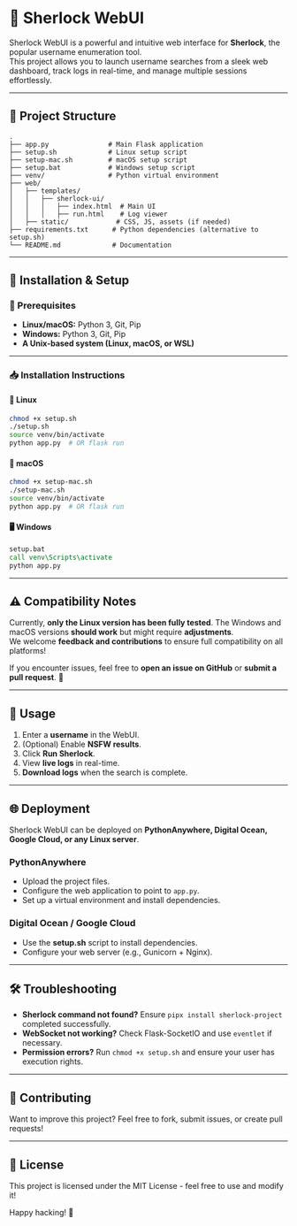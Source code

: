 # 🔎 Sherlock WebUI

Sherlock WebUI is a powerful and intuitive web interface for **Sherlock**, the popular username enumeration tool.  
This project allows you to launch username searches from a sleek web dashboard, track logs in real-time, and manage multiple sessions effortlessly.

---

## 📂 Project Structure

```
.
├── app.py               # Main Flask application
├── setup.sh             # Linux setup script
├── setup-mac.sh         # macOS setup script
├── setup.bat            # Windows setup script
├── venv/                # Python virtual environment
├── web/
│   ├── templates/
│   │   ├── sherlock-ui/
│   │   │   ├── index.html  # Main UI
│   │   │   ├── run.html    # Log viewer
│   ├── static/            # CSS, JS, assets (if needed)
├── requirements.txt      # Python dependencies (alternative to setup.sh)
└── README.md             # Documentation
```

---

## 🚀 Installation & Setup

### **🔧 Prerequisites**

- **Linux/macOS:** Python 3, Git, Pip
- **Windows:** Python 3, Git, Pip
- **A Unix-based system (Linux, macOS, or WSL)**

---

### **📥 Installation Instructions**

#### **🐧 Linux**

```bash
chmod +x setup.sh
./setup.sh
source venv/bin/activate
python app.py  # OR flask run
```

#### **🍏 macOS**

```bash
chmod +x setup-mac.sh
./setup-mac.sh
source venv/bin/activate
python app.py  # OR flask run
```

#### **🖥️ Windows**

```bat
setup.bat
call venv\Scripts\activate
python app.py
```

---

## **⚠️ Compatibility Notes**

Currently, **only the Linux version has been fully tested**. The Windows and macOS versions **should work** but might require **adjustments**.  
We welcome **feedback and contributions** to ensure full compatibility on all platforms!

If you encounter issues, feel free to **open an issue on GitHub** or **submit a pull request**. 🚀

---

## 🎯 Usage

1. Enter a **username** in the WebUI.
2. (Optional) Enable **NSFW results**.
3. Click **Run Sherlock**.
4. View **live logs** in real-time.
5. **Download logs** when the search is complete.

---

## 🌐 Deployment

Sherlock WebUI can be deployed on **PythonAnywhere, Digital Ocean, Google Cloud, or any Linux server**.

### **PythonAnywhere**

- Upload the project files.
- Configure the web application to point to `app.py`.
- Set up a virtual environment and install dependencies.

### **Digital Ocean / Google Cloud**

- Use the **setup.sh** script to install dependencies.
- Configure your web server (e.g., Gunicorn + Nginx).

---

## 🛠️ Troubleshooting

- **Sherlock command not found?** Ensure `pipx install sherlock-project` completed successfully.
- **WebSocket not working?** Check Flask-SocketIO and use `eventlet` if necessary.
- **Permission errors?** Run `chmod +x setup.sh` and ensure your user has execution rights.

---

## 🤝 Contributing

Want to improve this project? Feel free to fork, submit issues, or create pull requests!

---

## 📝 License

This project is licensed under the MIT License - feel free to use and modify it!

Happy hacking! 🚀
